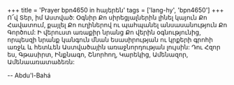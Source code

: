 +++
title = 'Prayer bpn4650 in հայերեն'
tags = ['lang-hy', 'bpn4650']
+++
Ո՜վ Տեր, իմ Աստված: Օգնիր Քո սիրեցյալներին լինել կայուն Քո Հավատում, քայլել Քո ուղիներով ու պահպանել անսասանություն Քո Գործում: Ի վերուստ առաքիր նրանց Քո վերին օգնությունից, որպեսզի նրանք կանգուն մնան եսասիրության ու կրքերի գրոհի առջև և հետևեն Աստվածային առաջնորդության լույսին: Դու Հզոր ես, Գթասիրտ, Ինքնագո, Շնորհող, Կարեկից, Ամենազոր, Ամենաառատաձեռն:

-- Abdu'l-Bahá
